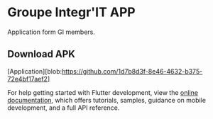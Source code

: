 # Groupe Integr'IT APP

Application form GI members.

## Download APK

[Application][blob:https://github.com/1d7b8d3f-8e46-4632-b375-72e4bf17aef2]

For help getting started with Flutter development, view the
[online documentation](https://docs.flutter.dev/), which offers tutorials,
samples, guidance on mobile development, and a full API reference.

